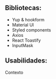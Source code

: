 ## Bibliotecas:

- Yup & hookform
- Material UI
- Styled components 
- Axios
- React Toastify
- InputMask

## Usabilidades:
Contexto
